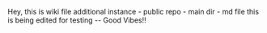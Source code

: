 Hey, this is wiki file
additional instance - public repo - main dir - md file
this is being edited for testing -- Good Vibes!!
